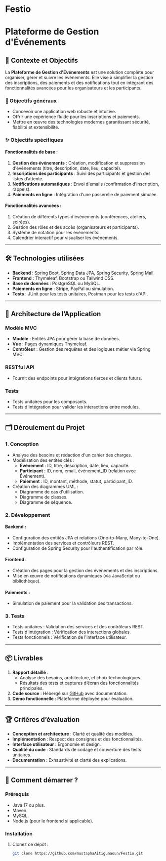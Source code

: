 # Festio
# Plateforme de Gestion d'Événements

## 📜 Contexte et Objectifs

La **Plateforme de Gestion d'Événements** est une solution complète pour organiser, gérer et suivre les événements. Elle vise à simplifier la gestion des inscriptions, des paiements et des notifications tout en intégrant des fonctionnalités avancées pour les organisateurs et les participants.

### 🎯 Objectifs généraux
- Concevoir une application web robuste et intuitive.
- Offrir une expérience fluide pour les inscriptions et paiements.
- Mettre en œuvre des technologies modernes garantissant sécurité, fiabilité et extensibilité.

### ✨ Objectifs spécifiques
#### Fonctionnalités de base :
1. **Gestion des événements** : Création, modification et suppression d'événements (titre, description, date, lieu, capacité).
2. **Inscriptions des participants** : Suivi des participants et gestion des listes d’attente.
3. **Notifications automatiques** : Envoi d'emails (confirmation d'inscription, rappels).
4. **Paiements en ligne** : Intégration d'une passerelle de paiement simulée.

#### Fonctionnalités avancées :
1. Création de différents types d'événements (conférences, ateliers, soirées).
2. Gestion des rôles et des accès (organisateurs et participants).
3. Système de notation pour les événements.
4. Calendrier interactif pour visualiser les événements.

---

## 🛠️ Technologies utilisées

- **Backend** : Spring Boot, Spring Data JPA, Spring Security, Spring Mail.
- **Frontend** : Thymeleaf, Bootstrap ou Tailwind CSS.
- **Base de données** : PostgreSQL ou MySQL.
- **Paiements en ligne** : Stripe, PayPal ou simulation.
- **Tests** : JUnit pour les tests unitaires, Postman pour les tests d'API.

---

## 📐 Architecture de l’Application

### Modèle MVC
- **Modèle** : Entités JPA pour gérer la base de données.
- **Vue** : Pages dynamiques Thymeleaf.
- **Contrôleur** : Gestion des requêtes et des logiques métier via Spring MVC.

### RESTful API
- Fournit des endpoints pour intégrations tierces et clients futurs.

### Tests
- Tests unitaires pour les composants.
- Tests d'intégration pour valider les interactions entre modules.

---

## 🗂️ Déroulement du Projet

### 1. **Conception**
- Analyse des besoins et rédaction d'un cahier des charges.
- Modélisation des entités clés :
  - **Événement** : ID, titre, description, date, lieu, capacité.
  - **Participant** : ID, nom, email, événement_ID (relation avec Événement).
  - **Paiement** : ID, montant, méthode, statut, participant_ID.
- Création des diagrammes UML :
  - Diagramme de cas d'utilisation.
  - Diagramme de classes.
  - Diagramme de séquence.

### 2. **Développement**
#### Backend :
- Configuration des entités JPA et relations (One-to-Many, Many-to-One).
- Implémentation des services et contrôleurs REST.
- Configuration de Spring Security pour l'authentification par rôle.

#### Frontend :
- Création des pages pour la gestion des événements et des inscriptions.
- Mise en œuvre de notifications dynamiques (via JavaScript ou bibliothèque).

#### Paiements :
- Simulation de paiement pour la validation des transactions.

### 3. **Tests**
- Tests unitaires : Validation des services et des contrôleurs REST.
- Tests d'intégration : Vérification des interactions globales.
- Tests fonctionnels : Vérification de l'interface utilisateur.

---

## 📦 Livrables

1. **Rapport détaillé** :
   - Analyse des besoins, architecture, et choix technologiques.
   - Résultats des tests et captures d’écran des fonctionnalités principales.
2. **Code source** : Hébergé sur [GitHub](https://github.com) avec documentation.
3. **Démo fonctionnelle** : Plateforme déployée pour évaluation.

---

## 🏆 Critères d’évaluation

- **Conception et architecture** : Clarté et qualité des modèles.
- **Implémentation** : Respect des consignes et des fonctionnalités.
- **Interface utilisateur** : Ergonomie et design.
- **Qualité du code** : Standards de codage et couverture des tests unitaires.
- **Documentation** : Exhaustivité et clarté des explications.

---

## 🚀 Comment démarrer ?

### Prérequis
- Java 17 ou plus.
- Maven.
- MySQL.
- Node.js (pour le frontend si applicable).

### Installation
1. Clonez ce dépôt :
   ```bash
   git clone https://github.com/mustaphaAitigunaoun/Festio.git
